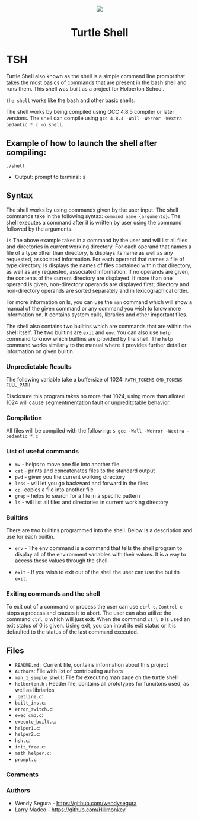 <p align="center">

<img src="http://media.giphy.com/media/SgJvoYdHHrCjm/giphy.gif">
<br>



<h1><p align="center">Turtle Shell</h1></p></font>





# TSH
Turtle Shell also known as the shell is a simple command line prompt that takes the most basics of commands that are present in the bash shell and runs them. This shell was built as a project for Holberton School.

`the shell` works like the bash and other basic shells.

The shell works by being compiled using GCC 4.8.5 compiler or later versions. The shell can compile using `gcc 4.8.4 -Wall -Werror -Wextra -pedantic *.c -o shell`.

## Example of how to launch the shell after compiling:
`./shell`

* Output: prompt to terminal: `$ `

## Syntax
The shell works by using commands given by the user input. The shell commands take in the following syntax: `command name {arguments}`. The shell executes a command after it is written by user using the command followed by the arguments.

`ls`
The above example takes in a command by the user and will list all files and directories in current working directory. 
For each operand that names a file of a type other than directory, ls displays its name as well as any requested, associated information.  For each operand that names a file of type directory, ls displays the names of files contained within that directory, as well as any requested, associated information.
If no operands are given, the contents of the current directory are displayed.  If more than one operand is given, non-directory operands are displayed first; directory and non-directory operands are sorted separately and in lexicographical order.

For more information on ls, you can use the `man` command which will show a manual of the given command or any command you wish to know more information on. It contains system calls, libraries and other important files.

The shell also contains two builtins which are commands that are within the shell itself. The two builtins are `exit` and `env`. You can also use `help` command to know which builtins are provided by the shell. The `help` command works similarly to the manual where it provides further detail or information on given builtin.

### Unpredictable Results
The following variable take a buffersize of 1024:
`PATH_TOKENS`
`CMD_TOKENS`
`FULL_PATH`

Disclosure this program takes no more that 1024, using more than alloted 1024 will cause segmentmentation fault or unpreditctable behavior.

### Compilation
All files will be compiled with the following: `$ gcc -Wall -Werror -Wextra -pedantic *.c`



### List of useful commands
* `mv` - helps to move one file into another file
* `cat` - prints and concatenates files to the standard output
* `pwd` - given you the current working directory
* `less` - will let you go backward and forward in the files
* `cp` -copies a file into another file
* `grep` - helps to search for a file in a specific pattern
* `ls` - will list all files and directories in current working directory



### Builtins
There are two builtins programmed into the shell. Below is a description and use for each builtin.

* `env` - The env command is a command that tells the shell program to display all of the environment variables with their values. It is a    way to access those values through the shell.

* `exit` - If you wish to exit out of the shell the user can use the builtin `exit`.


### Exiting commands and the shell
To exit out of a command or process the user can use `ctrl c`. `Control c` stops a process and causes it to abort.
The user can also utilize the command `ctrl D` which will just exit. When the command `ctrl D` is used an exit status of 0 is given. Using exit, you can input its exit status or it is defaulted to the status of the last command executed.

## Files
* `README.md` : Current file, contains information about this project
* `Authors`: File with list of contributing authors
* `man_1_simple_shell`: File for executing man page on the turtle shell
* `holberton.h` : Header file, contains all prototypes for funcitons used, as well as libriaries
* `_getline.c`:
* `built_ins.c`:
* `error_switch.c`:
* `exec_cmd.c`:
* `execute_built.c`:
* `helper1.c`:
* `helper2.c`:
* `hsh.c`:
* `init_free.c`:
* `math_helper.c`:
* `prompt.c`:



### Comments

### Authors
* Wendy Segura - https://github.com/wendysegura
* Larry Madeo - https://github.com/Hillmonkey

